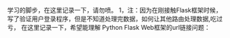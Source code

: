 学习的脚步，在这里记录一下，请勿喷。
1，注：因为在刚接触Flask框架时候，写了验证用户登录程序，但是不知道处理完数据，如何让其他路由处理数据,吃过亏，
       在这里记录一下，希望能理解
    Python Flask Web框架的url链接问题：





